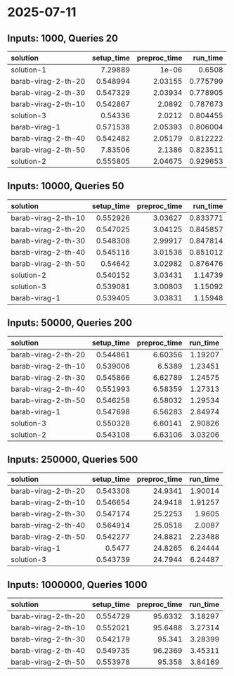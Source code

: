 # 2025-07-11

## Inputs: 1000, Queries 20

| solution            |   setup_time |   preproc_time |   run_time |
|:--------------------|-------------:|---------------:|-----------:|
| solution-1          |     7.29889  |        1e-06   |   0.6508   |
| barab-virag-2-th-20 |     0.548994 |        2.03155 |   0.775799 |
| barab-virag-2-th-30 |     0.547329 |        2.03934 |   0.778905 |
| barab-virag-2-th-10 |     0.542867 |        2.0892  |   0.787673 |
| solution-3          |     0.54336  |        2.0212  |   0.804455 |
| barab-virag-1       |     0.571538 |        2.05393 |   0.806004 |
| barab-virag-2-th-40 |     0.542482 |        2.05179 |   0.812222 |
| barab-virag-2-th-50 |     7.83506  |        2.1386  |   0.823511 |
| solution-2          |     0.555805 |        2.04675 |   0.929653 |

## Inputs: 10000, Queries 50

| solution            |   setup_time |   preproc_time |   run_time |
|:--------------------|-------------:|---------------:|-----------:|
| barab-virag-2-th-10 |     0.552926 |        3.03627 |   0.833771 |
| barab-virag-2-th-20 |     0.547025 |        3.04125 |   0.845857 |
| barab-virag-2-th-30 |     0.548308 |        2.99917 |   0.847814 |
| barab-virag-2-th-40 |     0.545116 |        3.01538 |   0.851012 |
| barab-virag-2-th-50 |     0.54642  |        3.02982 |   0.876476 |
| solution-2          |     0.540152 |        3.03431 |   1.14739  |
| solution-3          |     0.539081 |        3.00803 |   1.15092  |
| barab-virag-1       |     0.539405 |        3.03831 |   1.15948  |

## Inputs: 50000, Queries 200

| solution            |   setup_time |   preproc_time |   run_time |
|:--------------------|-------------:|---------------:|-----------:|
| barab-virag-2-th-20 |     0.544861 |        6.60356 |    1.19207 |
| barab-virag-2-th-10 |     0.539006 |        6.5389  |    1.23451 |
| barab-virag-2-th-30 |     0.545866 |        6.62789 |    1.24575 |
| barab-virag-2-th-40 |     0.551993 |        6.58359 |    1.27313 |
| barab-virag-2-th-50 |     0.546258 |        6.58032 |    1.29534 |
| barab-virag-1       |     0.547698 |        6.56283 |    2.84974 |
| solution-3          |     0.550328 |        6.60141 |    2.90826 |
| solution-2          |     0.543108 |        6.63106 |    3.03206 |

## Inputs: 250000, Queries 500

| solution            |   setup_time |   preproc_time |   run_time |
|:--------------------|-------------:|---------------:|-----------:|
| barab-virag-2-th-20 |     0.543308 |        24.9341 |    1.90014 |
| barab-virag-2-th-10 |     0.546654 |        24.9418 |    1.91257 |
| barab-virag-2-th-30 |     0.547174 |        25.2253 |    1.9605  |
| barab-virag-2-th-40 |     0.564914 |        25.0518 |    2.0087  |
| barab-virag-2-th-50 |     0.542277 |        24.8821 |    2.23488 |
| barab-virag-1       |     0.5477   |        24.8265 |    6.24444 |
| solution-3          |     0.543739 |        24.7944 |    6.24487 |

## Inputs: 1000000, Queries 1000

| solution            |   setup_time |   preproc_time |   run_time |
|:--------------------|-------------:|---------------:|-----------:|
| barab-virag-2-th-20 |     0.554729 |        95.6332 |    3.18297 |
| barab-virag-2-th-10 |     0.552021 |        95.6488 |    3.27314 |
| barab-virag-2-th-30 |     0.542179 |        95.341  |    3.28399 |
| barab-virag-2-th-40 |     0.549735 |        96.2369 |    3.45311 |
| barab-virag-2-th-50 |     0.553978 |        95.358  |    3.84169 |